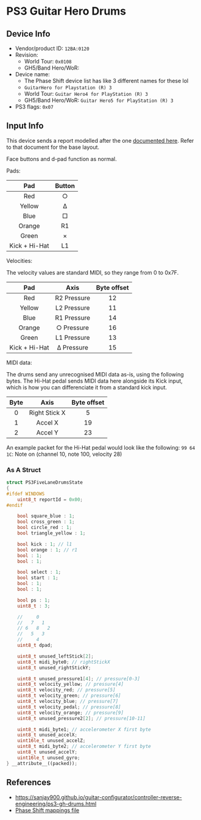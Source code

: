 # PS3 Guitar Hero Drums

## Device Info

- Vendor/product ID: `12BA:0120`
- Revision:
  - World Tour: `0x0108`
  - GH5/Band Hero/WoR:
- Device name:
  - The Phase Shift device list has like 3 different names for these lol
  - `GuitarHero for Playstation (R) 3`
  - World Tour: `Guitar Hero4 for PlayStation (R) 3`
  - GH5/Band Hero/WoR: `Guitar Hero5 for PlayStation (R) 3`
- PS3 flags: `0x07`

## Input Info

This device sends a report modelled after the one [documented here](../../Base%20Reports/PS3.md). Refer to that document for the base layout.

Face buttons and d-pad function as normal.

Pads:

| Pad            | Button |
| :-:            | :----: |
| Red            | ○      |
| Yellow         | Δ      |
| Blue           | □      |
| Orange         | R1     |
| Green          | ×      |
| Kick + Hi-Hat  | L1     |

Velocities:

The velocity values are standard MIDI, so they range from 0 to 0x7F.

| Pad           | Axis        | Byte offset |
| :-:           | :--:        | :---------: |
| Red           | R2 Pressure | 12          |
| Yellow        | L2 Pressure | 11          |
| Blue          | R1 Pressure | 14          |
| Orange        | ○ Pressure  | 16          |
| Green         | L1 Pressure | 13          |
| Kick + Hi-Hat | Δ Pressure  | 15          |

MIDI data:

The drums send any unrecognised MIDI data as-is, using the following bytes.
The Hi-Hat pedal sends MIDI data here alongside its Kick input, which is how you can differenciate it from a standard kick input.

| Byte          | Axis          | Byte offset |
| :-----------: | :-----------: | :---------: |
| 0             | Right Stick X | 5           |
| 1             | Accel X       | 19          |
| 2             | Accel Y       | 23          |


An example packet for the Hi-Hat pedal would look like the following:
`99 64 1C`: Note on (channel 10, note 100, velocity 28)

### As A Struct

```cpp
struct PS3FiveLaneDrumsState
{
#ifdef WINDOWS
    uint8_t reportId = 0x00;
#endif

    bool square_blue : 1;
    bool cross_green : 1;
    bool circle_red : 1;
    bool triangle_yellow : 1;

    bool kick : 1; // l1
    bool orange : 1; // r1
    bool : 1;
    bool : 1;

    bool select : 1;
    bool start : 1;
    bool : 1;
    bool : 1;

    bool ps : 1;
    uint8_t : 3;

    //     0
    //   7   1
    // 6   8   2
    //   5   3
    //     4
    uint8_t dpad;

    uint8_t unused_leftStick[2];
    uint8_t midi_byte0; // rightStickX
    uint8_t unused_rightStickY;

    uint8_t unused_pressure1[4]; // pressure[0-3]
    uint8_t velocity_yellow; // pressure[4]
    uint8_t velocity_red; // pressure[5]
    uint8_t velocity_green; // pressure[6]
    uint8_t velocity_blue; // pressure[7]
    uint8_t velocity_pedal; // pressure[8]
    uint8_t velocity_orange; // pressure[9]
    uint8_t unused_pressure2[2]; // pressure[10-11]

    uint8_t midi_byte1; // accelerometer X first byte
    uint8_t unused_accelX;
    uint16le_t unused_accelZ;
    uint8_t midi_byte2; // accelerometer Y first byte
    uint8_t unused_accelY;
    uint16le_t unused_gyro;
} __attribute__((packed));
```

## References

- https://sanjay900.github.io/guitar-configurator/controller-reverse-engineering/ps3-gh-drums.html
- [Phase Shift mappings file](../../Other/device_list.json)
